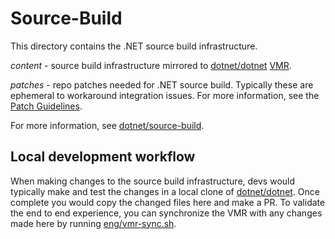 # Source-Build

This directory contains the .NET source build infrastructure.

_content_ - source build infrastructure mirrored to [dotnet/dotnet](https://github.com/dotnet/dotnet)
    [VMR](https://github.com/dotnet/arcade/blob/main/Documentation/UnifiedBuild/VMR-Design-And-Operation.md).

_patches_ - repo patches needed for .NET source build. Typically these are ephemeral to workaround integration
    issues. For more information, see the [Patch Guidelines](https://github.com/dotnet/source-build/blob/main/Documentation/patching-guidelines.md).

For more information, see [dotnet/source-build](https://github.com/dotnet/source-build).

## Local development workflow

When making changes to the source build infrastructure, devs would typically make and test the
changes in a local clone of [dotnet/dotnet](https://github.com/dotnet/dotnet). Once complete
you would copy the changed files here and make a PR. To validate the end to end experience, you
can synchronize the VMR with any changes made here by running [eng/vmr-sync.sh](https://github.com/dotnet/sdk/blob/main/eng/vmr-sync.sh).
